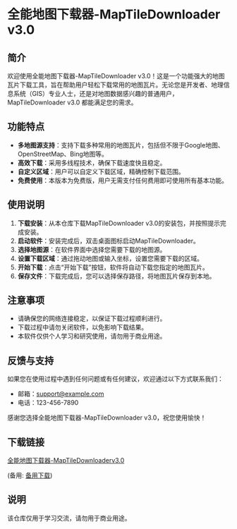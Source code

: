 # 全能地图下载器-MapTileDownloader v3.0

## 简介

欢迎使用全能地图下载器-MapTileDownloader v3.0！这是一个功能强大的地图瓦片下载工具，旨在帮助用户轻松下载常用的地图瓦片。无论您是开发者、地理信息系统（GIS）专业人士，还是对地图数据感兴趣的普通用户，MapTileDownloader v3.0 都能满足您的需求。

## 功能特点

- **多地图源支持**：支持下载多种常用的地图瓦片，包括但不限于Google地图、OpenStreetMap、Bing地图等。
- **高效下载**：采用多线程技术，确保下载速度快且稳定。
- **自定义区域**：用户可以自定义下载区域，精确控制下载范围。
- **免费使用**：本版本为免费版，用户无需支付任何费用即可使用所有基本功能。

## 使用说明

1. **下载安装**：从本仓库下载MapTileDownloader v3.0的安装包，并按照提示完成安装。
2. **启动软件**：安装完成后，双击桌面图标启动MapTileDownloader。
3. **选择地图源**：在软件界面中选择您需要下载的地图源。
4. **设置下载区域**：通过拖动地图或输入坐标，设置您需要下载的区域。
5. **开始下载**：点击“开始下载”按钮，软件将自动下载您指定的地图瓦片。
6. **保存文件**：下载完成后，您可以选择保存路径，将地图瓦片保存到本地。

## 注意事项

- 请确保您的网络连接稳定，以保证下载过程顺利进行。
- 下载过程中请勿关闭软件，以免影响下载结果。
- 本软件仅供个人学习和研究使用，请勿用于商业用途。

## 反馈与支持

如果您在使用过程中遇到任何问题或有任何建议，欢迎通过以下方式联系我们：

- 邮箱：support@example.com
- 电话：123-456-7890

感谢您选择全能地图下载器-MapTileDownloader v3.0，祝您使用愉快！

## 下载链接
[全能地图下载器-MapTileDownloaderv3.0](https://pan.quark.cn/s/456b9a5572dc) 

(备用: [备用下载](https://pan.baidu.com/s/1veFlYLl-jAG7wUolxcl8YQ?pwd=1234))

## 说明

该仓库仅用于学习交流，请勿用于商业用途。
